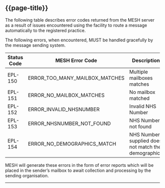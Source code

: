 ## {{page-title}}

The following table describes error codes returned from the MESH server as a result of issues encountered using the facility to route a message automatically to the registered practice.

The following errors, when encountered, MUST be handled gracefully by the message sending system.

<table>
  <thead>
    <tr>
      <th data-no-sort>Status Code</th>
      <th data-no-sort>MESH Error Code</th>
      <th data-no-sort>Description</th>
    </tr>
  </thead>
  <tbody>
    <tr>
      <td>EPL-150</td>
      <td>ERROR_TOO_MANY_MAILBOX_MATCHES</td>
      <td>Multiple mailboxes matches</td>
    </tr>
    <tr>
      <td>EPL-151</td>
      <td>ERROR_NO_MAILBOX_MATCHES</td>
      <td>No mailbox matched</td>
    </tr>
    <tr>
      <td>EPL-152</td>
      <td>ERROR_INVALID_NHSNUMBER</td>
      <td>Invalid NHS Number</td>
    </tr>
    <tr>
      <td>EPL-153</td>
      <td>ERROR_NHSNUMBER_NOT_FOUND</td>
      <td>NHS Number not found</td>
    </tr>
    <tr>
      <td>EPL-154</td>
      <td>ERROR_NO_DEMOGRAPHICS_MATCH</td>
      <td>NHS Number supplied does not match the demographics</td>
    </tr>
  </tbody>
</table>

MESH will generate these errors in the form of error reports which will be placed in the sender’s mailbox to await collection and processing by the sending organisation.

---